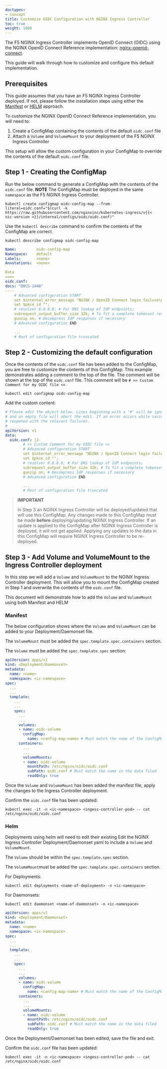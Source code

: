 ```yaml
---
doctypes:
- concept
title: Customize OIDC Configuration with NGINX Ingress Controller
toc: true
weight: 1800
---
```


The F5 NGINX Ingress Controller implements OpenID Connect (OIDC) using the NGINX OpenID Connect Reference implementation: [nginx-openid-connect](https://github.com/nginxinc/nginx-openid-connect).

This guide will walk through how to customize and configure this default implementation.

## Prerequisites

This guide assumes that you have an F5 NGINX Ingress Controller deployed. If not, please follow the installation steps using either the [Manifest](https://docs.nginx.com/nginx-ingress-controller/installation/installation-with-manifests/) or [HELM](https://docs.nginx.com/nginx-ingress-controller/installation/installation-with-helm/) approach.

To customize the NGINX OpenID Connect Reference implementation, you will need to:

1. Create a ConfigMap containing the contents of the default `oidc.conf` file
2. Attach a `Volume` and `VolumeMount` to your deployment of the F5 NGINX Ingress Controller

This setup will allow the custom configuration in your ConfigMap to override the contents of the default `oidc.conf` file.

## Step 1 - Creating the ConfigMap

Run the below command to generate a ConfigMap with the contents of the `oidc.conf` file.
**NOTE** The ConfigMap must be deployed in the same `namespace` as the F5 NGINX Ingress Controller.

```console
kubectl create configmap oidc-config-map --from-literal=oidc.conf="$(curl -k https://raw.githubusercontent.com/nginxinc/kubernetes-ingress/v{{< nic-version >}}/internal/configs/oidc/oidc.conf)"
```

Use the `kubectl describe` command to confirm the contents of the ConfigMap are correct.

```shell
kubectl describe configmap oidc-config-map
```

```yaml
Name:         oidc-config-map
Namespace:    default
Labels:       <none>
Annotations:  <none>

Data
====
oidc.conf:
docs: "DOCS-1448"
----
    # Advanced configuration START
    set $internal_error_message "NGINX / OpenID Connect login failure\n";
    set $pkce_id "";
    # resolver 8.8.8.8; # For DNS lookup of IdP endpoints;
    subrequest_output_buffer_size 32k; # To fit a complete tokenset response
    gunzip on; # Decompress IdP responses if necessary
    # Advanced configuration END

    ...
    # Rest of configuration file truncated
```

## Step 2 - Customizing the default configuration

Once the contents of the `oidc.conf` file has been added to the ConfigMap, you are free to customize the contents of this ConfigMap.
This example demonstrates adding a comment to the top of the file. The comment will be shown at the top of the `oidc.conf` file.
This comment will be `# >> Custom Comment for my OIDC file <<`

```shell
kubectl edit configmap oidc-config-map
```

Add the custom content:

```yaml
# Please edit the object below. Lines beginning with a '#' will be ignored,
# and an empty file will abort the edit. If an error occurs while saving this file will be
# reopened with the relevant failures.
#
apiVersion: v1
data:
  oidc.conf: |2-
        # >> Custom Comment for my OIDC file <<
        # Advanced configuration START
        set $internal_error_message "NGINX / OpenID Connect login failure\n";
        set $pkce_id "";
        # resolver 8.8.8.8; # For DNS lookup of IdP endpoints;
        subrequest_output_buffer_size 32k; # To fit a complete tokenset response
        gunzip on; # Decompress IdP responses if necessary
        # Advanced configuration END

        ...
        # Rest of configuration file truncated
```

> **IMPORTANT**
>
> In Step 3 an NGINX Ingress Controller will be deployed/updated that will use this ConfigMap. Any changes made to this ConfigMap must be made **before** deploying/updating NGINX Ingress Controller. If an update is applied to the ConfigMap after NGINX Ingress Controller is deployed, it will not get applied. Applying any updates to the data in this ConfigMap will require NGINX Ingress Controller to be re-deployed.

## Step 3 - Add Volume and VolumeMount to the Ingress Controller deployment

In this step we will add a `Volume` and `VolumeMount` to the NGINX Ingress Controller deployment.
This will allow you to mount the ConfigMap created in Step 1 and overwrite the contents of the `oidc.conf` file.

This document will demonstrate how to add the `Volume` and `VolumeMount` using both Manifest and HELM

### Manifest

The below configuration shows where the `Volume` and `VolumeMount` can be added to your Deployment/Daemonset file.

The `VolumeMount` must be added the `spec.template.spec.containers` section.

The `Volume` must be added the `spec.template.spec` section:

```yaml
apiVersion: apps/v1
kind: <Deployment/Daemonset>
metadata:
  name: <name>
  namespace: <ic-namespace>
spec:
  ...
  ...
  template:
    ...
    ...
    spec:
      ...
      ...
      volumes:
      - name: oidc-volume
        configMap:
          name: <config-map-name> # Must match the name of the ConfigMap
      containers:
        ...
        ...
        volumeMounts:
        - name: oidc-volume
          mountPath: /etc/nginx/oidc/oidc.conf
          subPath: oidc.conf # Must match the name in the data filed
          readOnly: true
```

Once the `Volume` and `VolumeMount` has been added the manifest file, apply the changes to the Ingress Controller deployment.

Confirm the `oidc.conf` file has been updated:

```shell
kubectl exec -it -n <ic-namespace> <ingess-controller-pod> -- cat /etc/nginx/oidc/oidc.conf
```

### Helm

Deployments using helm will need to edit their existing
Edit the NGINX Ingress Controller Deployment/Daemonset yaml to include a `Volume` and `VolumeMount`.

The `Volume` should be within the `spec.template.spec` section.

The `VolumeMount`must be added the `spec.template.spec.containers` section.

For Deployments:

```shell
kubectl edit deployments <name-of-deployment> -n <ic-namespace>
```

For Daemonsets:

```shell
kubectl edit daemonset <name-of-daemonset> -n <ic-namespace>
```

```yaml
apiVersion: apps/v1
kind: <Deployment/Daemonset>
metadata:
  name: <name>
  namespace: <ic-namespace>
spec:
  ...
  ...
  template:
    ...
    ...
    spec:
      ...
      ...
      volumes:
      - name: oidc-volume
        configMap:
          name: <config-map-name> # Must match the name of the ConfigMap
      containers:
        ...
        ...
        volumeMounts:
        - name: oidc-volume
          mountPath: /etc/nginx/oidc/oidc.conf
          subPath: oidc.conf # Must match the name in the data filed
          readOnly: true
```

Once the Deployment/Daemonset has been edited, save the file and exit.

Confirm the `oidc.conf` file has been updated:

```shell
kubectl exec -it -n <ic-namespace> <ingess-controller-pod> -- cat /etc/nginx/oidc/oidc.conf
```

